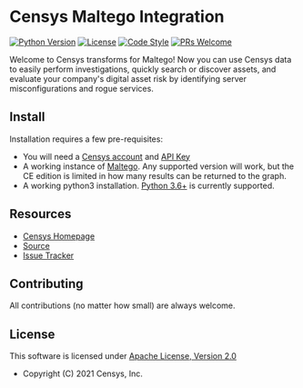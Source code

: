 # Censys Maltego Integration

[![Python Version](https://img.shields.io/badge/python-3.6%2B-blue)](https://www.python.org/downloads/)
[![License](https://img.shields.io/github/license/censys/censys-maltego)](LICENSE)
[![Code Style](https://img.shields.io/badge/code%20style-black-000000)](https://github.com/psf/black)
[![PRs Welcome](https://img.shields.io/badge/PRs-welcome-brightgreen.svg)](http://makeapullrequest.com)

Welcome to Censys transforms for Maltego! Now you can use Censys data to easily perform investigations, quickly search or discover assets, and evaluate your company's digital asset risk by identifying server misconfigurations and rogue services.

## Install

Installation requires a few pre-requisites:

- You will need a [Censys account](https://censys.io/register) and [API Key](https://censys.io/account/api)
- A working instance of [Maltego](https://www.maltego.com/downloads/). Any supported version will work, but the CE edition is limited in how many results can be returned to the graph.
- A working python3 installation. [Python 3.6+](https://www.python.org/downloads/) is currently supported.

## Resources

- [Censys Homepage](https://censys.io/)
- [Source](https://github.com/censys/censys-maltego)
- [Issue Tracker](https://github.com/censys/censys-maltego/issues)

## Contributing

All contributions (no matter how small) are always welcome.

## License

This software is licensed under [Apache License, Version 2.0](http://www.apache.org/licenses/LICENSE-2.0)

- Copyright (C) 2021 Censys, Inc.
